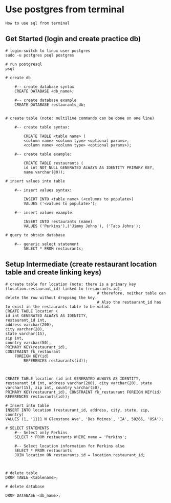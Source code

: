 # Use postgres from terminal

    How to use sql from terminal
    
## Get Started (login and create practice db)

    # login-switch to linux user postgres
    sudo -u postgres psql postgres
    
    # run postgresql
    psql
    
    # create db
    
        #-- create database syntax
        CREATE DATABASE <db_name>;
        
        #-- create database example
        CREATE DATABASE restaurants_db;
    
    
    # create table (note: multiline commands can be done on one line)
        
        #-- create table syntax:
        
            CREATE TABLE <table name> (
            <column name> <column type> <optional params>,
            <column name> <column type> <optional params>);
            
        #-- create table example:
        
            CREATE TABLE restaurants (
            id int NOT NULL GENERATED ALWAYS AS IDENTITY PRIMARY KEY,
            name varchar(80));
        
    # insert values into table
    
        #-- insert values syntax:
        
            INSERT INTO <table_name> (<columns to populate>)
            VALUES ('<values to populate>');
            
        #-- insert values example:
            
            INSERT INTO restaurants (name)
            VALUES ('Perkins'),('Jimmy Johns'), ('Taco Johns');
            
    # query to obtain database
    
        #-- generic select statement
            SELECT * FROM restaurants;
            
## Setup Intermediate (create restaurant location table and create linking keys)

    # create table for location (note: there is a primary key (location.restaurant_id) linked to (resaurants.id),
                                            # therefore, neither table can delete the row without dropping the key. 
                                            # Also the restaurant_id has to exist in the restaurants table to be valid.
    CREATE TABLE location (
    id int GENERATED ALWAYS AS IDENTITY,
    restaurant_id int,
    address varchar(200),
    city varchar(20),
    state varchar(15),
    zip int,
    country varchar(50),
    PRIMARY KEY(restaurant_id),
    CONSTRAINT fk_restaurant
        FOREIGN KEY(id)
            REFERENCES restaurants(id));
            
            
            
    CREATE TABLE location (id int GENERATED ALWAYS AS IDENTITY, restaurant_id int, address varchar(200), city varchar(20), state varchar(15), zip int, country varchar(50),
    PRIMARY KEY(restaurant_id), CONSTRAINT fk_restaurant FOREIGN KEY(id) REFERENCES restaurants(id));
            
    # Insert into table
    INSERT INTO location (restaurant_id, address, city, state, zip, country)
    VALUES (1, '1111 N Glenstone Ave', 'Des Moines', 'IA', 50266, 'USA');
    
    # SELECT STATEMENTS
        #-- Select only Perkins
        SELECT * FROM restaurants WHERE name = 'Perkins';
        
        #-- Select location information for Perkins also
        SELECT * FROM restaurants
        JOIN location ON restaurants.id = location.restaurant_id;

    
    
    # delete table
    DROP TABLE <tablename>;
    
    # delete database
    
    DROP DATABASE <db_name>;
     
    
    
    